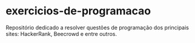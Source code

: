 # exercicios-de-programacao
Repositório dedicado a resolver questões de programação dos principais sites: HackerRank, Beecrowd e entre outros.
